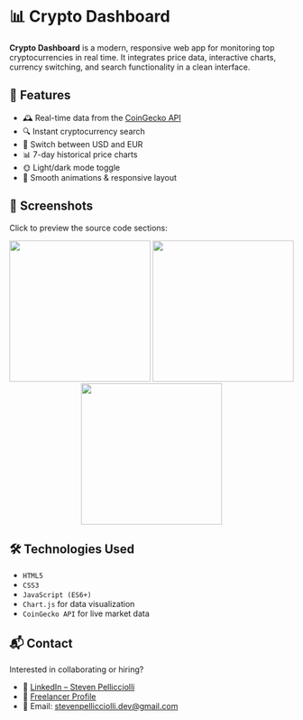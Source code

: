 # 📊 Crypto Dashboard

**Crypto Dashboard** is a modern, responsive web app for monitoring top cryptocurrencies in real time. It integrates price data, interactive charts, currency switching, and search functionality in a clean interface.

## 🚀 Features

- 🕰️ Real-time data from the [CoinGecko API](https://www.coingecko.com/)
- 🔍 Instant cryptocurrency search
- 💱 Switch between USD and EUR
- 📊 7-day historical price charts
- 🌞 Light/dark mode toggle
- 🎨 Smooth animations & responsive layout

## 📸 Screenshots

Click to preview the source code sections:

<p align="center">
  <a href="screenshots/html-section.png"><img src="screenshots/html-section.png" width="250" /></a>
  <a href="screenshots/css-section.png"><img src="screenshots/css-section.png" width="250" /></a>
  <a href="screenshots/js-section.png"><img src="screenshots/js-section.png" width="250" /></a>
</p>

## 🛠️ Technologies Used

- `HTML5`
- `CSS3`
- `JavaScript (ES6+)`
- `Chart.js` for data visualization
- `CoinGecko API` for live market data


## 📬 Contact

Interested in collaborating or hiring?

- 🔗 [LinkedIn – Steven Pellicciolli](https://www.linkedin.com/in/steven-pellicciolli-29133735a)
- 💼 [Freelancer Profile](https://www.freelancer.com/u/Djadk0Chastya)
- 📧 Email: [stevenpellicciolli.dev@gmail.com](mailto:stevenpellicciolli.dev@gmail.com)

